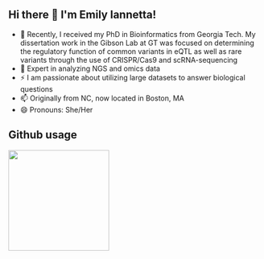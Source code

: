 ## Hi there 👋 I'm Emily Iannetta! 
- 💬 Recently, I received my PhD in Bioinformatics from Georgia Tech. My dissertation work in the Gibson Lab at GT was focused on determining the regulatory function of common variants in eQTL as well as rare variants through the use of CRISPR/Cas9 and scRNA-sequencing
- 🔬 Expert in analyzing NGS and omics data
- ⚡ I am passionate about utilizing large datasets to answer biological questions
- 📫 Originally from NC, now located in Boston, MA
- 😄 Pronouns: She/Her

## Github usage

<a href="https://github.com/anuraghazra/github-readme-stats">
  <img height=200 align="center" src="https://github-readme-stats.vercel.app/api/top-langs/?username=EmilyGreenwood&hide=jupyter%20notebook&layout=donut&theme=flag-india"/>
</a>
<!--
**EmilyGreenwood/EmilyGreenwood** is a ✨ _special_ ✨ repository because its `README.md` (this file) appears on your GitHub profile.

Here are some ideas to get you started:

- 🔭 I’m currently working on ...
- 🌱 I’m currently learning ...
- 👯 I’m looking to collaborate on ...
- 🤔 I’m looking for help with ...
- 💬 Ask me about ...
- 📫 How to reach me: ...
- 😄 Pronouns: ...
- ⚡ Fun fact: ...
-->
